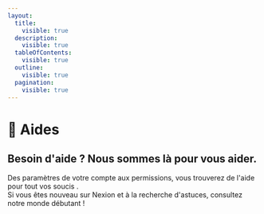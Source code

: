 ```yaml
---
layout:
  title:
    visible: true
  description:
    visible: true
  tableOfContents:
    visible: true
  outline:
    visible: true
  pagination:
    visible: true
---
```


# 📕 Aides

## Besoin d'aide ? Nous sommes là pour vous aider.

Des paramètres de votre compte aux permissions, vous trouverez de l'aide pour tout vos soucis .\
Si vous êtes nouveau sur Nexion et à la recherche d'astuces, consultez notre monde débutant !





